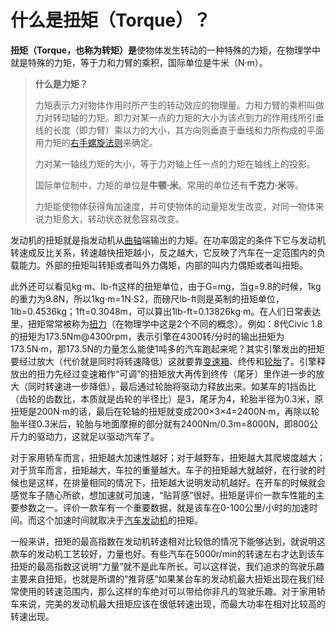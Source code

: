 # 什么是扭矩（Torque）？

**扭矩（Torque，也称为转矩）是**使物体发生转动的一种特殊的力矩，在物理学中就是特殊的力矩，等于力和力臂的乘积，国际单位是牛米（N·m）。

> **什么是力矩？**
>
> 力矩表示力对物体作用时所产生的转动效应的物理量。力和力臂的乘积叫做力对转动轴的力矩。即力对某一点的力矩的大小为该点到力的作用线所引垂线的长度（即力臂）乘以力的大小，其方向则垂直于垂线和力所构成的平面用力矩的[右手螺旋法则](https://baike.baidu.com/item/右手螺旋法则/882516?fromModule=lemma_inlink)来确定。
>
> 力对某一轴线力矩的大小，等于力对轴上任一点的力矩在轴线上的投影。
>
> 国际单位制中，力矩的单位是**牛顿·米**。常用的单位还有**千克力·米**等。
>
> 力矩能使物体获得角加速度，并可使物体的动量矩发生改变，对同一物体来说力矩愈大，转动状态就愈容易改变。

发动机的扭矩就是指发动机从[曲轴](https://baike.baidu.com/item/曲轴/1075989?fromModule=lemma_inlink)端输出的力矩。在功率固定的条件下它与发动机转速成反比关系，转速越快扭矩越小，反之越大，它反映了汽车在一定范围内的负载能力。外部的扭矩叫转矩或者叫外力偶矩，内部的叫内力偶矩或者叫扭矩。

此外还可以看见kg·m、lb-ft这样的扭矩单位，由于G=mg，当g=9.8的时候，1kg的重力为9.8N，所以1kg·m=1N·S2，而磅尺lb-ft则是英制的扭矩单位，1lb=0.4536kg；1ft=0.3048m，可以算出1lb-ft=0.13826kg·m。在人们日常表达里，扭矩常常被称为[扭力](https://baike.baidu.com/item/扭力/11052601?fromModule=lemma_inlink)（在物理学中这是2个不同的概念）。例如：8代Civic 1.8的扭矩为173.5Nm@4300rpm，表示引擎在4300转/分时的输出扭矩为173.5N·m，那173.5N的力量怎么能使1吨多的汽车跑起来呢？其实引擎发出的扭矩要经过放大（代价就是同时将转速降低）这就要靠[变速箱](https://baike.baidu.com/item/变速箱/5725091?fromModule=lemma_inlink)、终传和[轮胎](https://baike.baidu.com/item/轮胎/70718?fromModule=lemma_inlink)了。引擎释放出的扭力先经过变速箱作“可调”的扭矩放大再传到终传（尾牙）里作进一步的放大（同时转速进一步降低），最后通过轮胎将驱动力释放出来。如某车的1挡齿比（齿轮的齿数比，本质就是齿轮的半径比）是3，尾牙为4，轮胎半径为0.3米，原扭矩是200N·m的话，最后在轮轴的扭矩就变成200×3×4=2400N·m，再除以轮胎半径0.3米后，轮胎与地面摩擦的部分就有2400Nm/0.3m=8000N，即800公斤力的驱动力，这就足以驱动汽车了。

对于家用轿车而言，扭矩越大加速性越好；对于越野车，扭矩越大其爬坡度越大；对于货车而言，扭矩越大，车拉的重量越大。车子的扭矩越大就越好，在行驶的时候也是这样，在排量相同的情况下，扭矩越大说明发动机越好。在开车的时候就会感觉车子随心所欲，想加速就可加速，“贴背感”很好。扭矩是评价一款车性能的主要参数之一。评价一款车有一个重要数据，就是该车在0-100公里/小时的加速时间。而这个加速时间就取决于[汽车发动机](https://baike.baidu.com/item/汽车发动机/8964007?fromModule=lemma_inlink)的扭矩。

一般来讲，扭矩的最高指数在发动机转速相对比较低的情况下能够达到，就说明这款车的发动机工艺较好，力量也好。有些汽车在5000r/min的转速左右才达到该车扭矩的最高指数这说明“力量”就不是此车所长。可以这样说，我们追求的驾驶乐趣主要来自扭矩，也就是所谓的“推背感”如果某台车的发动机最大扭矩出现在我们经常使用的转速范围内，那么这样的车绝对可以带给你非凡的驾驶乐趣。对于家用轿车来说，完美的发动机最大扭矩应该在很低转速出现，而最大功率在相对比较高的转速出现。